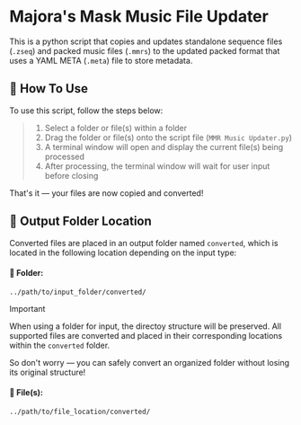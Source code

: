# Majora's Mask Music File Updater
This is a python script that copies and updates standalone sequence files (`.zseq`) and packed music files (`.mmrs`) to the updated packed format that uses a YAML META (`.meta`) file to store metadata.

## 🔧 How To Use
To use this script, follow the steps below:

> 1. Select a folder or file(s) within a folder
> 2. Drag the folder or file(s) onto the script file (`MMR Music Updater.py`)
> 3. A terminal window will open and display the current file(s) being processed
> 4. After processing, the terminal window will wait for user input before closing

That's it — your files are now copied and converted!

## 📂 Output Folder Location
Converted files are placed in an output folder named `converted`, which is located in the following location depending on the input type:

#### 📁 Folder:
`../path/to/input_folder/converted/`

> [!IMPORTANT]
> When using a folder for input, the directoy structure will be preserved. All supported files are converted and placed in their corresponding locations within the `converted` folder.
>
> So don't worry — you can safely convert an organized folder without losing its original structure!

#### 📄 File(s):
`../path/to/file_location/converted/`

